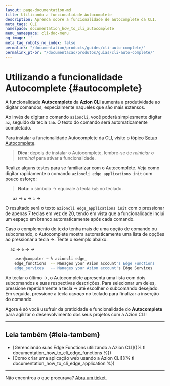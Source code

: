 ```yaml
---
layout: page-documentation-md
title: Utilizando a funcionalidade Autocomplete
description: Aprenda sobre a funcionalidade de autocomplete da CLI.
meta_tags: CLI
namespace: documentation_how_to_cli_autocomplete
menu_namespace: cli-doc-menu
og_image: ''
meta_tag_robots_no_index: false
permalink: "/documentation/products/guides/cli-auto-complete/"
permalink_pt-br: "/documentacao/produtos/guias/cli-auto-complete/"
---
```


# Utilizando a funcionalidade Autocomplete {#autocomplete}

A funcionalidade **Autocomplete** da **Azion CLI** aumenta a produtividade ao digitar comandos, especialmente naqueles que são mais extensos.

Ao invés de digitar o comando `azioncli`, você poderá simplesmente digitar `az`, seguido da tecla `tab`. O texto do comando será automaticamente completado.

Para instalar a funcionalidade Autocomplete da CLI, visite o tópico [Setup Autocomplete](https://github.com/aziontech/azion-cli/blob/dev/README.md#setup-autocomplete).

> **Dica**: depois de instalar o Autocomplete, lembre-se de *reiniciar o terminal* para ativar a funcionalidade.

Realize alguns testes para se familiarizar com o Autocomplete. Veja como digitar rapidamente o comando `azioncli edge_applications init` com pouco esforço:

> **Nota**: o símbolo &rarr; equivale à tecla `tab` no teclado.

&nbsp;&nbsp;&nbsp;&nbsp;&nbsp;&nbsp;`az` &rarr;  `w` &rarr; `i` &rarr;

O resultado será o texto `azioncli edge_applications init` com o pressionar de apenas 7 teclas em vez de 20, tendo em vista que a funcionalidade inclui um espaço em branco automaticamente após cada comando.

Caso o complemento do texto tenha mais de uma opção de comando ou subcomando, o Autocomplete mostra automaticamente uma lista de opções ao pressionar a tecla &rarr;. Tente o exemplo abaixo:

&nbsp;&nbsp;&nbsp;&nbsp;`az` &rarr;  `e` &rarr; &rarr;

```bash
    user@computer ~ % azioncli edge_
    edge_functions  -- Manages your Azion account's Edge Functions
    edge_services   -- Manages your Azion account's Edge Services
```

Ao teclar o último &rarr;, o Autocomplete apresenta uma lista com dois subcomandos e suas respectivas descrições. Para selecionar um deles, pressione repetidamente a tecla &rarr; até escolher o subcomando desejado. Em seguida, pressione a tecla *espaço* no teclado para finalizar a inserção do comando.

Agora é só você usufruir da praticidade e funcionalidade do **Autocomplete** para agilizar o desenvolvimento dos seus projetos com a Azion CLI!

---

## Leia também {#leia-tambem}

- [Gerenciando suas Edge Functions utilizando a Azion CLI]({% tl documentation_how_to_cli_edge_functions %})
- [Como criar uma aplicação web usando a Azion CLI]({% tl documentation_how_to_cli_edge_application %})

---

Não encontrou o que procurava? [Abra um ticket](https://tickets.azion.com/pt-BR/support/login/).
